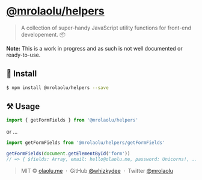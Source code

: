 # [@mrolaolu/helpers](https://npm.im/@mrolaolu/helpers)

> A collection of super-handy JavaScript utility functions for front-end
> developement. 📦

**Note:** This is a work in progress and as such is not well documented or
ready-to-use.

## 🔧 Install

```sh
$ npm install @mrolaolu/helpers --save
```

## ⚒ Usage

```js
import { getFormFields } from '@mrolaolu/helpers'
```

or ...

```js
import getFormFields from '@mrolaolu/helpers/getFormFields'
```

```js
getFormFields(document.getElementById('form'))
// => { $fields: Array, email: hello@olaolu.me, password: Unicorns!, ... }
```

<!-- {p: style='display:none'} -->

> MIT © [olaolu.me](https://olaolu.me) &nbsp;&middot;&nbsp; GitHub
> [@whizkydee](https://github.com/whizkydee) &nbsp;&middot;&nbsp; Twitter
> [@mrolaolu](https://twitter.com/mrolaolu)

<!-- {blockquote: style='display:none'} -->
